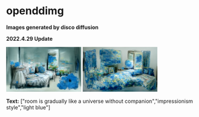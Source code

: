 # openddimg
**Images generated by disco diffusion**

**2022.4.29 Update**


<img src="img/img01.png" width="40%">


<img src="img/img02.png" width="40%">


**Text:** ["room is gradually like a universe without companion","impressionism style","light blue"]
